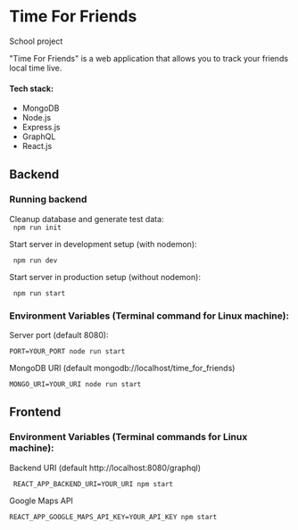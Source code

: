 # Time For Friends
School project

"Time For Friends" is a web application that allows you to track your friends local time live.

#### Tech stack:  
- MongoDB 
- Node.js
- Express.js 
- GraphQL 
- React.js


## Backend

### Running backend

Cleanup database and generate test data:  
`
npm run init`

Start server in development setup (with nodemon):
  
`
npm run dev`  

Start server in production setup (without nodemon):
  
`
npm run start`

### Environment Variables (Terminal command for Linux machine):

Server port (default 8080):
  
`
PORT=YOUR_PORT node run start `

MongoDB URI (default mongodb://localhost/time_for_friends)  

`
MONGO_URI=YOUR_URI node run start
`


## Frontend

### Environment Variables (Terminal commands for Linux machine):  

Backend URI (default http://localhost:8080/graphql)  

`
REACT_APP_BACKEND_URI=YOUR_URI npm start`



Google Maps API 

`
REACT_APP_GOOGLE_MAPS_API_KEY=YOUR_API_KEY npm start
`




